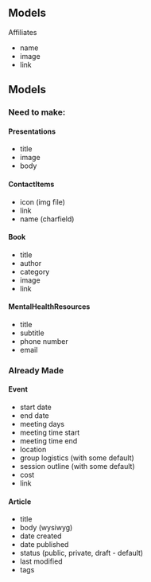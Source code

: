 ## Models

Affiliates
- name
- image
- link

## Models

### Need to make:

#### Presentations

- title
- image
- body

#### ContactItems

- icon (img file)
- link
- name (charfield)

#### Book

- title
- author
- category
- image
- link

#### MentalHealthResources

- title
- subtitle
- phone number
- email

### Already Made

#### Event

- start date
- end date
- meeting days
- meeting time start
- meeting time end
- location
- group logistics (with some default)
- session outline (with some default)
- cost
- link


#### Article

- title
- body (wysiwyg)
- date created
- date published
- status (public, private, draft - default)
- last modified
- tags
